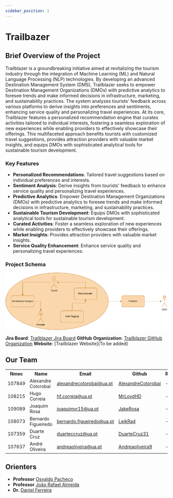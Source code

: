 ```yaml
---
sidebar_position: 1
---
```


# Trailbazer

## Brief Overview of the Project

Trailblazer is a groundbreaking initiative aimed at revitalizing the tourism industry through the integration of Machine Learning (ML) and Natural Language Processing (NLP) technologies. By developing an advanced Destination Management System (DMS), Trailblazer seeks to empower Destination Management Organizations (DMOs) with predictive analytics to foresee trends and make informed decisions in infrastructure, marketing, and sustainability practices. The system analyzes tourists' feedback across various platforms to derive insights into preferences and sentiments, enhancing service quality and personalizing travel experiences. At its core, Trailblazer features a personalized recommendation engine that curates activities tailored to individual interests, fostering a seamless exploration of new experiences while enabling providers to effectively showcase their offerings. This multifaceted approach benefits tourists with customized travel suggestions, provides attraction providers with valuable market insights, and equips DMOs with sophisticated analytical tools for sustainable tourism development.

### Key Features

- **Personalized Recommendations**: Tailored travel suggestions based on individual preferences and interests.
- **Sentiment Analysis**: Derive insights from tourists' feedback to enhance service quality and personalizing travel experiences.
- **Predictive Analytics**: Empower Destination Management Organizations (DMOs) with predictive analytics to foresee trends and make informed decisions in infrastructure, marketing, and sustainability practices.
- **Sustainable Tourism Development**: Equips DMOs with sophisticated analytical tools for sustainable tourism development.
- **Curated Activities**: Foster a seamless exploration of new experiences while enabling providers to effectively showcase their offerings.
- **Market Insights**: Provides attraction providers with valuable market insights.
- **Service Quality Enhancement**: Enhance service quality and personalizing travel experiences.

### Project Schema

![Trailblazer Schema](../static/img/trailblazer_schema.png)

**Jira Board**: [Trailblazer Jira Board](https://trailblazer-pi.atlassian.net/jira/software/projects/TRAIL/boards/1)
**GitHub Organization**: [Trailblazer GitHub Organization](https://github.com/PI-Trailblazer)
**Website**: [Trailblazer Website](To be added)

## Our Team

<table>
  <tr>
    <th>Nmec</th>
    <th>Name</th>
    <th>Email</th>
    <th>Github</th>
    <th>Roles</th>
  </tr>
  <tr>
    <td>107849</td>
    <td>Alexandre Cotorobai</td>
    <td><a href="mailto:alexandrecotorobai@ua.pt">alexandrecotorobai@ua.pt</a></td>
    <td><a href="https://github.com/AlexandreCotorobai">AlexandreCotorobai</a></td>
    <td>---</td>
  </tr>
  <tr>
    <td>108215</td>
    <td>Hugo Correia</td>
    <td><a href="mailto:hf.correia@ua.pt">hf.correia@ua.pt</a></td>
    <td><a href="https://github.com/MrLoydHD">MrLoydHD</a></td>
    <td>---</td>
  </tr>
  <tr>
    <td>109089</td>
    <td>Joaquim Rosa</td>
    <td><a href="mailto:joaquimvr15@ua.pt">joaquimvr15@ua.pt</a></td>
    <td><a href="https://github.com/JakeRosa">JakeRosa</a></td>
    <td>---</td>
  </tr>
  <tr>
    <td>108073</td>
    <td>Bernardo Figueiredo</td>
    <td><a href="mailto:bernardo.figueiredo@ua.pt">bernardo.figueiredo@ua.pt</a></td>
    <td><a href="https://github.com/LeikRad">LeikRad</a></td>
    <td>---</td>
  </tr>
  <tr>
    <td>107359</td>
    <td>Duarte Cruz</td>
    <td><a href="mailto:duarteccruz@ua.pt">duarteccruz@ua.pt</a></td>
    <td><a href="https://github.com/DuarteCruz31">DuarteCruz31</a></td>
    <td>---</td>
  </tr>
    <tr>
    <td>107637</td>
    <td>André Oliveira</td>
    <td><a href="mailto:andreaoliveira@ua.pt">andreaoliveira@ua.pt</a></td>
    <td><a href="https://github.com/andreaoliveira9">Andreaoliveira9</a></td>
    <td>---</td>
  </tr>
</table>

## Orienters

  - **Professor**  [Osvaldo Pacheco](https://www.ua.pt/pt/p/10313442)
  - **Professor**  [João Rafael Almeida](https://www.ua.pt/pt/p/80334491)
  - **Dr.** [Daniel Ferreira](https://www.ua.pt/pt/p/80653922)